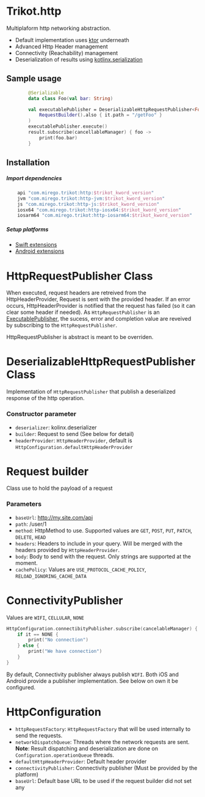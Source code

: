 # Trikot.http

Multiplaform http networking abstraction.
- Default implementation uses [ktor](https://ktor.io/) underneath
- Advanced Http Header management
- Connectivity (Reachability) management
- Deserialization of results using [kotlinx.serialization](https://github.com/Kotlin/kotlinx.serialization)


## Sample usage
```kotlin
        @Serializable
        data class Foo(val bar: String)

        val executablePublisher = DeserializableHttpRequestPublisher<Foo>(Foo.serializer,
            RequestBuilder().also { it.path = "/getFoo" }
        )
        executablePublisher.execute()
        result.subscribe(cancellableManager) { foo -> 
            print(foo.bar)
        }
```

## Installation
##### Import dependencies
```groovy
    api "com.mirego.trikot:http:$trikot_kword_version"
    jvm "com.mirego.trikot:http-jvm:$trikot_kword_version"
    js "com.mirego.trikot:http-js:$trikot_kword_version"
    iosx64 "com.mirego.trikot:http-iosx64:$trikot_kword_version"
    iosarm64 "com.mirego.trikot:http-iosarm64:$trikot_kword_version"
```
##### Setup platforms
- [Swift extensions](./swift-extensions/README.md)
- [Android extensions]() 


# HttpRequestPublisher Class
When executed, request headers are retreived from the HttpHeaderProvider, Request is sent with the provided header. If an error occurs, HttpHeaderProvider is notified that the request has failed (so it can clear some header if needed). As `HttpRequestPublisher` is an [ExecutablePublisher](https://github.com/mirego/trikot.streams/blob/master/documentation/PUBLISHERS.md), the sucess, error and completion value are reveived by subscribing to the `HttpRequestPublisher`.

HttpRequestPublisher is abstract is meant to be overriden.

# DeserializableHttpRequestPublisher Class
Implementation of `HttpRequestPublisher` that publish a deserialized response of the http operation.

### Constructor parameter
- `deserializer`: kolinx.deserializer
- `builder`: Request to send (See below for detail)
- `headerProvider`: `HttpHeaderProvider`, default is `HttpConfiguration.defaultHttpHeaderProvider`

# Request builder
Class use to hold the payload of a request

### Parameters
- `baseUrl`: http://my.site.com/api
- `path`: /user/1
- `method`: HttpMethod to use. Supported values are `GET`, `POST`, `PUT`, `PATCH`, `DELETE`, `HEAD`
- `headers`: Headers to include in your query. Will be merged with the headers provided by `HttpHeaderProvider`.
- `body`: Body to send with the request. Only strings are supported at the moment.
- `cachePolicy`: Values are `USE_PROTOCOL_CACHE_POLICY`, `RELOAD_IGNORING_CACHE_DATA`


# ConnectivityPublisher
Values are `WIFI`, `CELLULAR`, `NONE`
```kotlin
HttpConfiguration.connectibityPublisher.subscribe(cancelableManager) {
    if it == NONE {
        print("No connection")
    } else {
        print("We have connection")
    }
}
```

By default, Connectivity publisher always publish `WIFI`. Both iOS and Android provide a publisher implementation. See below on own it be configured.

# HttpConfiguration
- `httpRequestFactory`: `HttpRequestFactory` that will be used internally to send the requests.
- `networkDispatchQueue`: Threads where the network requests are sent. **Note**: Result dispatching and deserialization are done on `Configuration.operationQueue` threads.
- `defaultHttpHeaderProvider`: Default header provider 
- `connectivityPublisher`: Connectivity publisher (Must be provided by the platform)
- `baseUrl`: Default base URL to be used if the request builder did not set any
